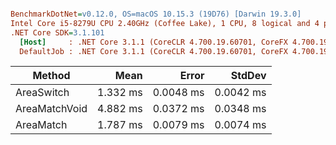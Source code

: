 ``` ini

BenchmarkDotNet=v0.12.0, OS=macOS 10.15.3 (19D76) [Darwin 19.3.0]
Intel Core i5-8279U CPU 2.40GHz (Coffee Lake), 1 CPU, 8 logical and 4 physical cores
.NET Core SDK=3.1.101
  [Host]     : .NET Core 3.1.1 (CoreCLR 4.700.19.60701, CoreFX 4.700.19.60801), X64 RyuJIT
  DefaultJob : .NET Core 3.1.1 (CoreCLR 4.700.19.60701, CoreFX 4.700.19.60801), X64 RyuJIT


```
|        Method |     Mean |     Error |    StdDev |
|-------------- |---------:|----------:|----------:|
|    AreaSwitch | 1.332 ms | 0.0048 ms | 0.0042 ms |
| AreaMatchVoid | 4.882 ms | 0.0372 ms | 0.0348 ms |
|     AreaMatch | 1.787 ms | 0.0079 ms | 0.0074 ms |
